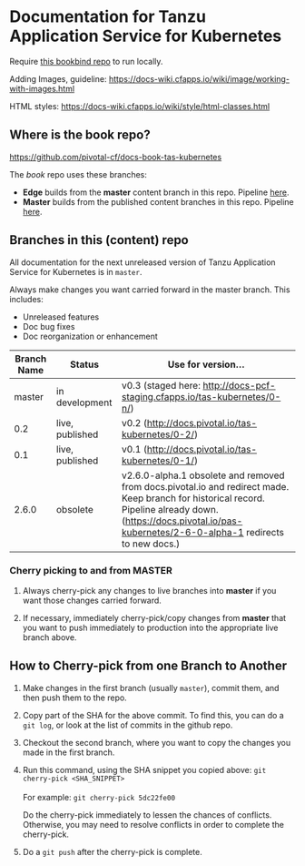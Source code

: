 # Documentation for Tanzu Application Service for Kubernetes

Require [this bookbind repo](https://github.com/pivotal-cf/docs-book-tas-kubernetes) to run locally.

Adding Images, guideline: https://docs-wiki.cfapps.io/wiki/image/working-with-images.html

HTML styles: https://docs-wiki.cfapps.io/wiki/style/html-classes.html


## Where is the book repo?
https://github.com/pivotal-cf/docs-book-tas-kubernetes

The _book_ repo uses these branches:

* **Edge** builds from the **master** content branch in this repo.
Pipeline [here](https://concourse.run.pivotal.io/teams/cf-docs/pipelines/pas-kubernetes?group=tas-kubernetes-edge).
* **Master** builds from the published content branches in this repo. Pipeline [here](https://concourse.run.pivotal.io/teams/cf-docs/pipelines/pas-kubernetes?group=pas-kubernetes-0-1).

## Branches in this (content) repo

All documentation for the next unreleased version of Tanzu Application Service for Kubernetes is in `master`.

Always make changes you want carried forward in the master branch. This includes:

* Unreleased features
* Doc bug fixes
* Doc reorganization or enhancement

| Branch Name| Status | Use for version… |
|------------| -------|----------|
| master     | in development | v0.3 (staged here: http://docs-pcf-staging.cfapps.io/tas-kubernetes/0-n/) |
| 0.2        | live, published | v0.2 (http://docs.pivotal.io/tas-kubernetes/0-2/) |
| 0.1        | live, published | v0.1 (http://docs.pivotal.io/tas-kubernetes/0-1/) |
| 2.6.0      | obsolete | v2.6.0-alpha.1 obsolete and removed from docs.pivotal.io and redirect made. Keep branch for historical record. Pipeline already down. (https://docs.pivotal.io/pas-kubernetes/2-6-0-alpha-1 redirects to new docs.) |

### Cherry picking to and from MASTER

1. Always cherry-pick any changes to live branches into **master** if you want those changes carried forward.

2. If necessary, immediately cherry-pick/copy changes from **master** that you want to push immediately to production into the appropriate live branch above.


## How to Cherry-pick from one Branch to Another
1. Make changes in the first branch (usually `master`), commit them, and then push them to the repo.
2. Copy part of the SHA for the above commit. To find this, you can do a `git log`, or look at the list of commits in the github repo.
3. Checkout the second branch, where you want to copy the changes you made in the first branch.
4. Run this command, using the SHA snippet you copied above:
    `git cherry-pick <SHA_SNIPPET>`<br><br>
    For example: `git cherry-pick 5dc22fe00`

    Do the cherry-pick immediately to lessen the chances of conflicts.
    Otherwise, you may need to resolve conflicts in order to complete the cherry-pick.

5. Do a `git push` after the cherry-pick is complete.<br><br>
